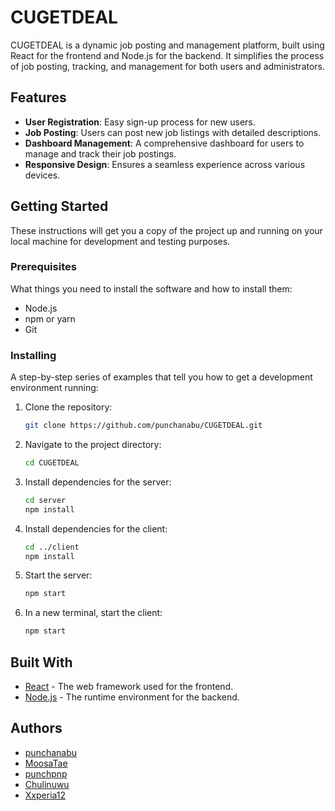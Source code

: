 # CUGETDEAL

CUGETDEAL is a dynamic job posting and management platform, built using React for the frontend and Node.js for the backend. It simplifies the process of job posting, tracking, and management for both users and administrators.

## Features

- **User Registration**: Easy sign-up process for new users.
- **Job Posting**: Users can post new job listings with detailed descriptions.
- **Dashboard Management**: A comprehensive dashboard for users to manage and track their job postings.
- **Responsive Design**: Ensures a seamless experience across various devices.

## Getting Started

These instructions will get you a copy of the project up and running on your local machine for development and testing purposes.

### Prerequisites

What things you need to install the software and how to install them:

- Node.js
- npm or yarn
- Git

### Installing

A step-by-step series of examples that tell you how to get a development environment running:

1. Clone the repository:
   ```bash
   git clone https://github.com/punchanabu/CUGETDEAL.git
   ```
2. Navigate to the project directory:
   ```bash
   cd CUGETDEAL
   ```
3. Install dependencies for the server:
   ```bash
   cd server
   npm install
   ```
4. Install dependencies for the client:
   ```bash
   cd ../client
   npm install
   ```
5. Start the server:
   ```bash
   npm start
   ```
6. In a new terminal, start the client:
   ```bash
   npm start
   ```

## Built With

- [React](https://reactjs.org/) - The web framework used for the frontend.
- [Node.js](https://nodejs.org/) - The runtime environment for the backend.


## Authors

- [punchanabu](https://github.com/punchanabu)
- [MoosaTae](https://github.com/MoosaTae)
- [punchpnp](https://github.com/punchpnp)
- [Chulinuwu](https://github.com/Chulinuwu)
- [Xxperia12](https://github.com/Xxperia12)
